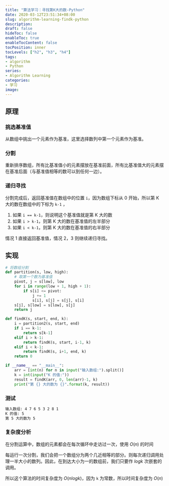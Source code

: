 ```yaml
---
title: "算法学习：寻找第K大的数-Python"
date: 2020-03-12T23:51:34+08:00
slug: algorithm-learning-findk-python
description:
draft: false
hideToc: false
enableToc: true
enableTocContent: false
tocPosition: inner
tocLevels: ["h2", "h3", "h4"]
tags:
- algorithm
- Python
series:
- Algorithm Learning
categories:
- 学习
image:
---
```


## 原理

### 挑选基准值

从数组中挑出一个元素作为基准，这里选择数列中第一个元素作为基准。

### 分割

重新排序数组，所有比基准值小的元素摆放在基准前面，所有比基准值大的元素摆在基准后面（与基准值相等的数可以到任何一边）。

### 递归寻找

分割完成后，返回基准值在数组中的位置 `i`，因为数组下标从 0 开始，所以第 K 大的数在数组中的下标为 `k-1` ，

1. 如果 `i == k-1`，则说明这个基准值就是第 K 大的数
2. 如果 `i > k-1`，则第 K 大的数在基准值的左半部分
3. 如果 `i < k-1`，则第 K 大的数在基准值的右半部分

情况 1 直接返回基准值，情况 2，3 则继续递归寻找。



## 实现

```python
# 将数组分割
def partition(s, low, high):
    # 取第一个数为基准值
    pivot, j = s[low], low
    for i in range(low + 1, high + 1):
        if s[i] <= pivot:
            j += 1
            s[i], s[j] = s[j], s[i]
    s[j], s[low] = s[low], s[j]
    return j

def findK(s, start, end, k):
    i = partition2(s, start, end)
    if i == k-1:
        return s[k-1]
    elif i > k-1:
        return findK(s, start, i-1, k)
    elif i < k-1:
        return findK(s, i+1, end, k)
    return 0

if __name__ == "__main__":
    arr = [int(n) for n in input("输入数组:").split()]
    k = int(input("K 的值:"))
    result = findK(arr, 0, len(arr)-1, k)
    print("第 {} 大的数为 {}".format(k, result))
```

### 测试

```bash
输入数组: 4 7 6 5 3 2 8 1
K 的值: 5
第 5 大的数为 5
```

### 复杂度分析

在分割运算中，数组的元素都会在每次循环中走访过一次，使用 $O(n)$ 的时间

每运行一次分割，我们会把一个数组分为两个几近相等的部分。则每次递归调用处理一半大小的数列。因此，在到达大小为一的数组前，我们只要作 $logk$ 次嵌套的调用。

所以这个算法的时间复杂度为 $O(nlogk)$，因为 `k` 为常数，所以时间复杂度为 $O(n)$